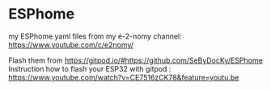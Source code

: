 # ESPhome
my ESPhome yaml files from my é-2-nomy channel: https://www.youtube.com/c/e2nomy/ 

Flash them from https://gitpod.io/#https://github.com/SeByDocKy/ESPhome
Instruction how to flash your ESP32 with gitpod : https://www.youtube.com/watch?v=CE7516zCK78&feature=youtu.be
